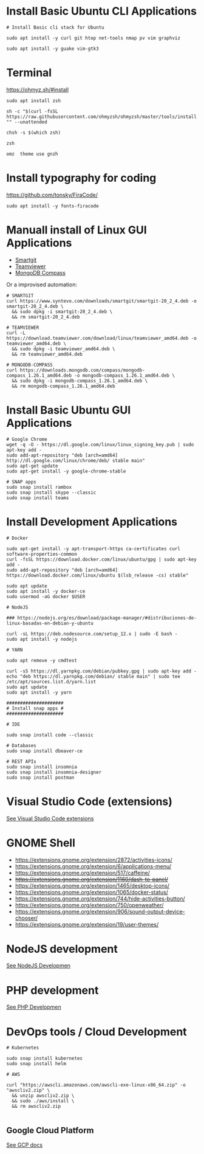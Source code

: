 # Install Basic Ubuntu CLI Applications

```
# Install Basic cli stack for Ubuntu

sudo apt install -y curl git htop net-tools nmap pv vim graphviz

sudo apt install -y guake vim-gtk3

```

# Terminal

https://ohmyz.sh/#install

```
sudo apt install zsh

sh -c "$(curl -fsSL https://raw.githubusercontent.com/ohmyzsh/ohmyzsh/master/tools/install.sh)" "" --unattended

chsh -s $(which zsh)

zsh

omz  theme use gnzh

```

# Install typography for coding

https://github.com/tonsky/FiraCode/

```
sudo apt install -y fonts-firacode 
```

# Manuall install of Linux GUI Applications

* [Smartgit](https://www.syntevo.com/smartgit/download/)
* [Teamviewer](https://www.teamviewer.com/es/descarga/linux/)
* [MongoDB Compass](https://www.mongodb.com/try/download/compass)

Or a improvised automation:

```
# SMARTGIT
curl https://www.syntevo.com/downloads/smartgit/smartgit-20_2_4.deb -o smartgit-20_2_4.deb \
  && sudo dpkg -i smartgit-20_2_4.deb \
  && rm smartgit-20_2_4.deb

# TEAMVIEWER
curl -L https://download.teamviewer.com/download/linux/teamviewer_amd64.deb -o teamviewer_amd64.deb \
  && sudo dpkg -i teamviewer_amd64.deb \
  && rm teamviewer_amd64.deb

# MONGODB-COMPASS
curl https://downloads.mongodb.com/compass/mongodb-compass_1.26.1_amd64.deb -o mongodb-compass_1.26.1_amd64.deb \
  && sudo dpkg -i mongodb-compass_1.26.1_amd64.deb \
  && rm mongodb-compass_1.26.1_amd64.deb
``` 

# Install Basic Ubuntu GUI Applications

```
# Google Chrome
wget -q -O - https://dl.google.com/linux/linux_signing_key.pub | sudo apt-key add -
sudo add-apt-repository "deb [arch=amd64] http://dl.google.com/linux/chrome/deb/ stable main"
sudo apt-get update
sudo apt-get install -y google-chrome-stable

# SNAP apps
sudo snap install rambox
sudo snap install skype --classic
sudo snap install teams
```

# Install Development Applications

```
# Docker

sudo apt-get install -y apt-transport-https ca-certificates curl software-properties-common
curl -fsSL https://download.docker.com/linux/ubuntu/gpg | sudo apt-key add -
sudo add-apt-repository "deb [arch=amd64] https://download.docker.com/linux/ubuntu $(lsb_release -cs) stable"

sudo apt update
sudo apt install -y docker-ce
sudo usermod -aG docker $USER

# NodeJS

### https://nodejs.org/es/download/package-manager/#distribuciones-de-linux-basadas-en-debian-y-ubuntu

curl -sL https://deb.nodesource.com/setup_12.x | sudo -E bash -
sudo apt install -y nodejs

# YARN

sudo apt remove -y cmdtest

curl -sS https://dl.yarnpkg.com/debian/pubkey.gpg | sudo apt-key add -
echo "deb https://dl.yarnpkg.com/debian/ stable main" | sudo tee /etc/apt/sources.list.d/yarn.list
sudo apt update
sudo apt install -y yarn

#####################
# Install snap apps #
#####################

# IDE

sudo snap install code --classic

# Databases
sudo snap install dbeaver-ce

# REST APIs 
sudo snap install insomnia
sudo snap install insomnia-designer
sudo snap install postman
```

# Visual Studio Code (extensions)

[See Visual Studio Code extensions](README-VisualStudioCode.md)

# GNOME Shell

- https://extensions.gnome.org/extension/2872/activities-icons/
- https://extensions.gnome.org/extension/6/applications-menu/
- https://extensions.gnome.org/extension/517/caffeine/
- ~~https://extensions.gnome.org/extension/1160/dash-to-panel/~~
- https://extensions.gnome.org/extension/1465/desktop-icons/
- https://extensions.gnome.org/extension/1065/docker-status/
- https://extensions.gnome.org/extension/744/hide-activities-button/
- https://extensions.gnome.org/extension/750/openweather/
- https://extensions.gnome.org/extension/906/sound-output-device-chooser/
- https://extensions.gnome.org/extension/19/user-themes/


# NodeJS development

[See NodeJS Developmen](README-NodeJS)


# PHP development

[See PHP Developmen](README-PHP)


# DevOps tools / Cloud Development

```
# Kubernetes

sudo snap install kubernetes
sudo snap install helm

# AWS

curl "https://awscli.amazonaws.com/awscli-exe-linux-x86_64.zip" -o "awscliv2.zip" \
  && unzip awscliv2.zip \
  && sudo ./aws/install \
  && rm awscliv2.zip


```

## Google Cloud Platform
[See GCP docs](https://cloud.google.com/sdk/docs/install#deb)
